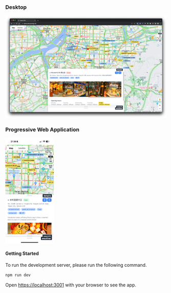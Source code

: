 ### Desktop
[![screenshot](screenshot.png)](https://taiwan.decryptology.net)

### Progressive Web Application
<img src="mobile-screenshot.png" alt="Progressive Web Application" width="30%" />

#### Getting Started
To run the development server, please run the following command.

```bash
npm run dev
```

Open [https://localhost:3001](http://localhost:3000) with your browser to see the app.

